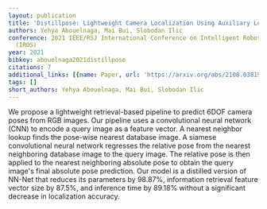 ```yaml
---
layout: publication
title: 'Distillpose: Lightweight Camera Localization Using Auxiliary Learning'
authors: Yehya Abouelnaga, Mai Bui, Slobodan Ilic
conference: 2021 IEEE/RSJ International Conference on Intelligent Robots and Systems
  (IROS)
year: 2021
bibkey: abouelnaga2021distillpose
citations: 7
additional_links: [{name: Paper, url: 'https://arxiv.org/abs/2108.03819'}]
tags: []
short_authors: Yehya Abouelnaga, Mai Bui, Slobodan Ilic
---
```

We propose a lightweight retrieval-based pipeline to predict 6DOF camera
poses from RGB images. Our pipeline uses a convolutional neural network (CNN)
to encode a query image as a feature vector. A nearest neighbor lookup finds
the pose-wise nearest database image. A siamese convolutional neural network
regresses the relative pose from the nearest neighboring database image to the
query image. The relative pose is then applied to the nearest neighboring
absolute pose to obtain the query image's final absolute pose prediction. Our
model is a distilled version of NN-Net that reduces its parameters by 98.87%,
information retrieval feature vector size by 87.5%, and inference time by
89.18% without a significant decrease in localization accuracy.